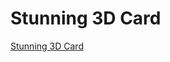 # Stunning 3D Card

[Stunning 3D Card](https://www.youtube.com/watch?v=NZ3hKy97Glo&ab_channel=OnlineTutorials)